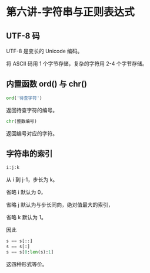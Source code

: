 # 第六讲-字符串与正则表达式
## UTF-8 码
UTF-8 是变长的 Unicode 编码。

将 ASCII 码用 1 个字节存储，复杂的字符用 2-4 个字节存储。
## 内置函数 ord() 与 chr()
```python
ord('待查字符')
```
返回待查字符的编号。
```python
chr(整数编号)
```
返回编号对应的字符。
## 字符串的索引
```python
i:j:k
```
从 i 到 j-1，步长为 k。

省略 i 默认为 0，

省略 j 默认为与步长同向，绝对值最大的索引，

省略 k 默认为 1。

因此
```python
s == s[::]
s == s[:]
s == s[0:len(s):1]
```
这四种形式等价。
